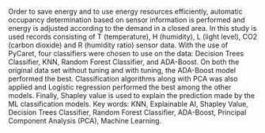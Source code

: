 
Order to save energy and to use energy resources efficiently, automatic occupancy determination based on sensor information is performed and energy is adjusted according to the demand in a closed area. In this study is used records consisting of T (temperature), H (humidity), L (light level), CO2 (carbon dioxide) and R (humidity ratio) sensor data. With the use of PyCaret, four classifiers were chosen to use on the data: Decision Trees Classifier, KNN, Random Forest Classifier, and ADA-Boost. On both the original data set without tuning and with tuning, the ADA-Boost model performed the best. Classification algorithms along with PCA was also applied and Logistic regression performed the best among the other models. Finally, Shapley value is used to explain the prediction made by the ML classification models. 
 Key words: KNN, Explainable AI, Shapley Value, Decision Trees Classifier, Random Forest Classifier, ADA-Boost, Principal Component Analysis (PCA), Machine Learning.
